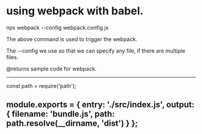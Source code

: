 # using webpack with babel.
npx webpack --config webpack.config.js

The above command is used to trigger the webpack.

The --config we use so that we can specify any file, if there are multiple files.


@returns sample code for webpack.

-----------------------------------------------
const path = require('path');

module.exports = {
  entry: './src/index.js',
  output: {
    filename: 'bundle.js',
    path: path.resolve(__dirname, 'dist')
  }
};
----------------------------------------------------